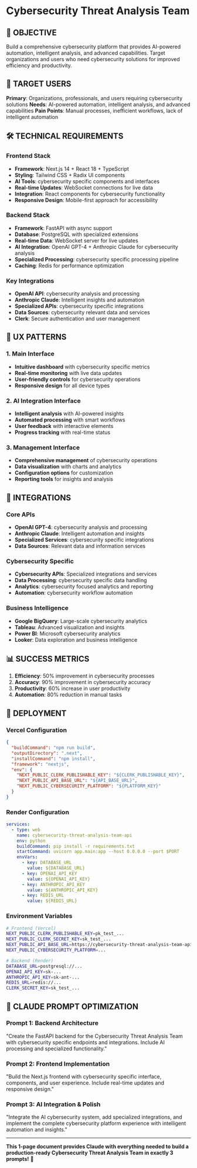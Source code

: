 # Cybersecurity Threat Analysis Team

## 🎯 OBJECTIVE
Build a comprehensive cybersecurity platform that provides AI-powered automation, intelligent analysis, and advanced capabilities. Target organizations and users who need cybersecurity solutions for improved efficiency and productivity.

## 👥 TARGET USERS
**Primary**: Organizations, professionals, and users requiring cybersecurity solutions
**Needs**: AI-powered automation, intelligent analysis, and advanced capabilities
**Pain Points**: Manual processes, inefficient workflows, lack of intelligent automation

## 🛠️ TECHNICAL REQUIREMENTS

### Frontend Stack
- **Framework**: Next.js 14 + React 18 + TypeScript
- **Styling**: Tailwind CSS + Radix UI components
- **AI Tools**: cybersecurity specific components and interfaces
- **Real-time Updates**: WebSocket connections for live data
- **Integration**: React components for cybersecurity functionality
- **Responsive Design**: Mobile-first approach for accessibility

### Backend Stack
- **Framework**: FastAPI with async support
- **Database**: PostgreSQL with specialized extensions
- **Real-time Data**: WebSocket server for live updates
- **AI Integration**: OpenAI GPT-4 + Anthropic Claude for cybersecurity analysis
- **Specialized Processing**: cybersecurity specific processing pipeline
- **Caching**: Redis for performance optimization

### Key Integrations
- **OpenAI API**: cybersecurity analysis and processing
- **Anthropic Claude**: Intelligent insights and automation
- **Specialized APIs**: cybersecurity specific integrations
- **Data Sources**: cybersecurity relevant data and services
- **Clerk**: Secure authentication and user management

## 🎨 UX PATTERNS

### 1. Main Interface
- **Intuitive dashboard** with cybersecurity specific metrics
- **Real-time monitoring** with live data updates
- **User-friendly controls** for cybersecurity operations
- **Responsive design** for all device types

### 2. AI Integration Interface
- **Intelligent analysis** with AI-powered insights
- **Automated processing** with smart workflows
- **User feedback** with interactive elements
- **Progress tracking** with real-time status

### 3. Management Interface
- **Comprehensive management** of cybersecurity operations
- **Data visualization** with charts and analytics
- **Configuration options** for customization
- **Reporting tools** for insights and analysis

## 🔗 INTEGRATIONS

### Core APIs
- **OpenAI GPT-4**: cybersecurity analysis and processing
- **Anthropic Claude**: Intelligent automation and insights
- **Specialized Services**: cybersecurity specific integrations
- **Data Sources**: Relevant data and information services

### Cybersecurity Specific
- **Cybersecurity APIs**: Specialized integrations and services
- **Data Processing**: cybersecurity specific data handling
- **Analytics**: cybersecurity focused analytics and reporting
- **Automation**: cybersecurity workflow automation

### Business Intelligence
- **Google BigQuery**: Large-scale cybersecurity analytics
- **Tableau**: Advanced visualization and insights
- **Power BI**: Microsoft cybersecurity analytics
- **Looker**: Data exploration and business intelligence

## 📊 SUCCESS METRICS
1. **Efficiency**: 50% improvement in cybersecurity processes
2. **Accuracy**: 90% improvement in cybersecurity accuracy
3. **Productivity**: 60% increase in user productivity
4. **Automation**: 80% reduction in manual tasks

## 🚀 DEPLOYMENT

### Vercel Configuration
```json
{
  "buildCommand": "npm run build",
  "outputDirectory": ".next",
  "installCommand": "npm install",
  "framework": "nextjs",
  "env": {
    "NEXT_PUBLIC_CLERK_PUBLISHABLE_KEY": "${CLERK_PUBLISHABLE_KEY}",
    "NEXT_PUBLIC_API_BASE_URL": "${API_BASE_URL}",
    "NEXT_PUBLIC_CYBERSECURITY_PLATFORM": "${PLATFORM_KEY}"
  }
}
```

### Render Configuration
```yaml
services:
  - type: web
    name: cybersecurity-threat-analysis-team-api
    env: python
    buildCommand: pip install -r requirements.txt
    startCommand: uvicorn app.main:app --host 0.0.0.0 --port $PORT
    envVars:
      - key: DATABASE_URL
        value: ${DATABASE_URL}
      - key: OPENAI_API_KEY
        value: ${OPENAI_API_KEY}
      - key: ANTHROPIC_API_KEY
        value: ${ANTHROPIC_API_KEY}
      - key: REDIS_URL
        value: ${REDIS_URL}
```

### Environment Variables
```bash
# Frontend (Vercel)
NEXT_PUBLIC_CLERK_PUBLISHABLE_KEY=pk_test_...
NEXT_PUBLIC_CLERK_SECRET_KEY=sk_test_...
NEXT_PUBLIC_API_BASE_URL=https://cybersecurity-threat-analysis-team-api.onrender.com
NEXT_PUBLIC_CYBERSECURITY_PLATFORM=...

# Backend (Render)
DATABASE_URL=postgresql://...
OPENAI_API_KEY=sk-...
ANTHROPIC_API_KEY=sk-ant-...
REDIS_URL=redis://...
CLERK_SECRET_KEY=sk_test_...
```

## 🎯 CLAUDE PROMPT OPTIMIZATION

### Prompt 1: Backend Architecture
"Create the FastAPI backend for the Cybersecurity Threat Analysis Team with cybersecurity specific endpoints and integrations. Include AI processing and specialized functionality."

### Prompt 2: Frontend Implementation
"Build the Next.js frontend with cybersecurity specific interface, components, and user experience. Include real-time updates and responsive design."

### Prompt 3: AI Integration & Polish
"Integrate the AI cybersecurity system, add specialized integrations, and implement the complete cybersecurity platform experience with intelligent automation and insights."

---

**This 1-page document provides Claude with everything needed to build a production-ready Cybersecurity Threat Analysis Team in exactly 3 prompts!** 🚀
